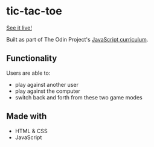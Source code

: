 # tic-tac-toe

[See it live!](https://yiyingzz.github.io/tic-tac-toe/)

Built as part of The Odin Project's [JavaScript curriculum](https://www.theodinproject.com/courses/javascript).

## Functionality
Users are able to:
- play against another user
- play against the computer
- switch back and forth from these two game modes

## Made with
- HTML & CSS
- JavaScript
